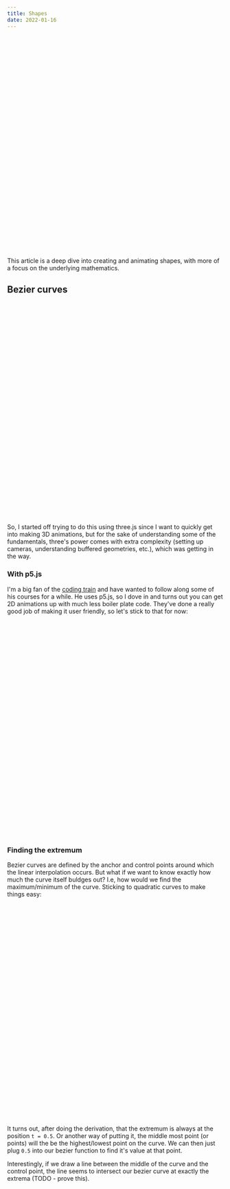 ```yaml
---
title: Shapes
date: 2022-01-16
---
```


<div style="height: 500px" id="shapes"></div>

This article is a deep dive into creating and animating shapes, with more of a focus on the underlying mathematics. 
## Bezier curves
<div style="height: 500px" id="bezier"></div>

So, I started off trying to do this using three.js since I want to quickly get into making 3D animations, but for the sake of understanding some of the fundamentals, three's power comes with extra complexity (setting up cameras, understanding buffered geometries, etc.), which was getting in the way. 


### With p5.js
I'm a big fan of the [coding train](https://thecodingtrain.com/) and have wanted to follow along some of his courses for a while. He uses p5.js, so I dove in and turns out you can get 2D animations up with much less boiler plate code. They've done a really good job of making it user friendly, so let's stick to that for now:

<div style="height: 500px" id="bezier-p5"></div>

### Finding the extremum
Bezier curves are defined by the anchor and control points around which the linear interpolation occurs. But what if we want to know exactly how much the curve itself buldges out? I.e, how would we find the maximum/minimum of the curve. Sticking to quadratic curves to make things easy:

<div style="height: 500px" id="bezier-extremum"></div>

It turns out, after doing the derivation, that the extremum is always at the position `t = 0.5`. Or another way of putting it, the middle most point (or points) will the be the highest/lowest point on the curve. We can then just plug `0.5` into our bezier function to find it's value at that point.

Interestingly, if we draw a line between the middle of the curve and the control point, the line seems to intersect our bezier curve at exactly the extrema (TODO - prove this).




